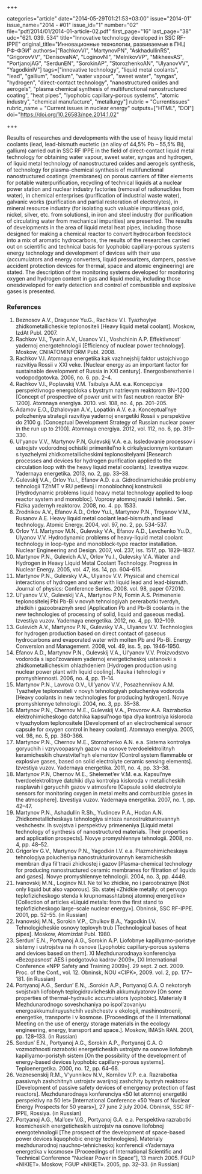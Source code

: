 +++

categories="article"
date="2014-05-29T01:21:53+03:00"
issue="2014-01"
issue_name="2014 - #01"
issue_id="1"
number="02"
file="pdf/2014/01/2014-01-article-02.pdf"
first_page="16"
last_page="38"
udc="621. 039. 534"
title="Innovative technology developed in SSC RF-IPPE"
original_title="Инновационные технологии, развиваемые в ГНЦ РФ-ФЭИ"
authors=["RachkovVI", "MartynovPN", "AskhadullinRS", "GrigorovVV", "DenisovaNA", "LoginovNI", "MelnikovVP", "MikheevAS", "PortjanojAG", "SerdunEN", "SorokinAP", "StorozhenkoAN", "UlyanovVV", "YagodkinIV"]
tags=["innovative technology", "liquid metal coolants", "lead", "gallium", "sodium", "water vapour", "sweet water", "syngas", "hydrogen", "direct-contact technology", "nanostructured oxides and aerogels", "plasma chemical synthesis of multifunctional nanostructured coating", "heat pipes", "lyophobic capillary-porous systems", "atomic industry", "chemical manufacture", "metallurgy"]
rubric = "Сurrentissues"
rubric_name = "Current issues in nuclear energy"
outputs=["HTML", "DOI"]
doi="https://doi.org/10.26583/npe.2014.1.02"

+++

Results of researches and developments with the use of heavy liquid metal coolants (lead, lead-bismuth euctetic (an alloy of 44,5% Pb – 55,5% Bi), gallium) carried out in SSC RF IPPE in the field of direct-contact liquid metal technology for obtaining water vapour, sweet water, syngas and hydrogen, of liquid metal technology of nanostructured oxides and aerogels synthesis, of technology for plasma-chemical synthesis of multifunctional nanostructured coatings (membranes) on porous carriers of filter elements for potable waterpurification, recycling of technical liquids at a nuclear power station and nuclear industry factories (removal of radionuclides from water), in chemical enterprises (purification of industrial waste water), galvanic works (purification and partial restoration of electrolytes), in mineral resource industry (for isolating such valuable impuritiesas gold, nickel, silver, etc. from solutions), in iron and steel industry (for purification of circulating water from mechanical impurities) are presented. The results of developments in the area of liquid metal heat pipes, including those designed for making a chemical reactor to convert hydrocarbon feedstock into a mix of aromatic hydrocarbons, the results of the researches carried out on scientific and technical basis for lyophobic capillary-porous systems energy technology and development of devices with their use (accumulators and energy converters, liquid pressurizers, dampers, passive accident protection devices for thermal, space and atomic engineering) are stated. The description of the monitoring systems developed for monitoring oxygen and hydrogen content in gas and liquid media, including those onesdeveloped for early detection and control of combustible and explosive gases is presented.

### References

1. Beznosov A.V., Dragunov Yu.G., Rachkov V.I. Tyazhoylye zhidkometallicheskie teplonositeli [Heavy liquid metal coolant]. Moskow, IzdAt Publ. 2007.
2. Rachkov V.I., Tyurin A.V., Usanov V.I., Voshchinin A.P. Effektivnost’ yadernoj energotehnologii [Efficiency of nuclear power technology]. Moskow, CNIIATOMINFORM Publ. 2008.
3. Rachkov V.I. Atomnaya energetika kak vazhnejshij faktor ustojchivogo razvitiya Rossii v XXI veke. [Nuclear energy as an important factor for sustainable development of Russia in XXI century]. Energosberezhenie i vodopodgotovka. 2006, no. 6. pp. 2–4.
4. Rachkov V.I., Poplavskij V.M. Tsibulya A.M. e.a. Koncepciya perspektivnogo energobloka s bystrym natrievym reaktorom BN-1200 [Concept of prospective of power unit with fast neutron reactor BN-1200]. Atomnaya energiya. 2010. vol. 108, no. 4, pp. 201–205.
5. Adamov E.O., Dzhalovyan A.V., Lopatkin A.V. e.a. Konceptual’nye polozheniya strategii razvitiya yadernoj energetiki Rossii v perspektive do 2100 g. [Conceptual Development Strategy of Russian nuclear power in the run up to 2100]. Atomnaya energiya. 2012, vol. 112, no. 6, pp. 319–330.
6. Ul’yanov V.V., Martynov P.N, Gulevskij V.A. e.a. Issledovanie processov i ustrojstv vodorodnoj ochistki primenitel’no k cirkulyacionnym konturam s tyazhelymi zhidkometallicheskimi teplonositelyami [Research processes and devices for hydrogen purification applied to the circulation loop with the heavy liquid metal coolants]. Izvestiya vuzov. Yadernaya energetika. 2013, no. 2, pp. 33–38.
7. Gulevskij V.A., Orlov Yu.I., Efanov A.D. e.a. Gidrodinamicheskie problemy tehnologii TZhMT v RU petlevoj i monoblochnoj konstrukcii [Hydrodynamic problems liquid heavy metal technology applied to loop reactor system and monobloc]. Voprosy atomnoj nauki i tehniki.. Ser. Fizika yadernyh reaktorov. 2008, no. 4. pp. 1533.
8. Zrodnikov A.V., Efanov A.D., Orlov Yu.I., Martynov P.N., Troyanov V.M., Rusanov A.E. Heavy liquid metal coolant lead-bismuth and lead technology. Atomic Energy. 2004, vol. 97, no. 2, pp. 534-537.
9. Orlov Y.I. Martynov M.N., Gulevsky V.A., Efanov A.D., Levchenko Yu.D., Ulyanov V.V. Hydrodynamic problems of heavy-liquid metal coolant technology in loop-type and monoblock-type reactor installation. Nuclear Engineering and Design. 2007, vol. 237, iss. 1517, pp. 1829–1837.
10. Martynov P.N., Gulevich A.V., Orlov Yu.I., Gulevsky V.A. Water and Hydrogen in Heavy Liquid Metal Coolant Technology. Progress in Nuclear Energy. 2005, vol. 47, iss. 14, pp. 604–615.
11. Martynov P.N., Gulevsky V.A., Ulyanov V.V. Physical and chemical interactions of hydrogen and water with liquid lead and lead-bismuth. Journal of physics: Conference Series. 2008. vol. 98, paper 072010.
12. Ul’yanov V.V., Gulevskij V.A., Martynov P.N, Fomin A.S. Primenenie teplonositelej Pbi Pb-Bi v novyh tehnologiyah pererabotki tverdyh, zhidkih i gazoobraznyh sred [Application Pb and Pb-Bi coolants in the new technologies of processing of solid, liquid and gaseous media]. Izvestiya vuzov. Yadernaya energetika. 2012, no. 4, pp. 102–109.
13. Gulevich A.V., Martynov P.N., Gulevsky V.A., Ulyanov V.V. Technologies for hydrogen production based on direct contact of gaseous hydrocarbons and evaporated water with molten Pb and Pb-Bi. Energy Conversion and Management. 2008, vol. 49, iss. 5, pp. 1946-1950.
14. Efanov A.D., Martynov P.N., Gulevskij V.A., Ul’yanov V.V. Proizvodstvo vodoroda s ispol’zovaniem yadernoj energeticheskoj ustanovki s zhidkometallicheskim ohlazhdeniem [Hydrogen production using nuclear power plant with liquid cooling]. Nauka i tehnologii v promyshlennosti. 2006, no. 4, pp. 11–14.
15. Martynov P.N., Lavrova O.V., Ul’yanov V.V., Posazhennikov A.M. Tyazhelye teplonositeli v novyh tehnologiyah polucheniya vodoroda [Heavy coolants in new technologies for producing hydrogen]. Novye promyshlennye tehnologii. 2004, no. 3, pp. 35–38.
16. Martynov P.N., Chernov M.E., Gulevskij V.A., Provorov A.A. Razrabotka elektrohimicheskogo datchika kapsul’nogo tipa dlya kontrolya kisloroda v tyazhyolom teplonositele [Development of an electrochemical sensor capsule for oxygen control in heavy coolant]. Atomnaya energiya. 2005, vol. 98, no. 5, pp. 360-366.
17. Martynov P.N., Chernov M.E., Storozhenko A.N. e.a. Sistema kontrolya goryuchih i vzryvoopasnyh gazov na osnove tverdoelektrolitnyh keramicheskih chuvstvitel’nyh elementov [Control system flammable or explosive gases, based on solid electrolyte ceramic sensing elements]. Izvestiya vuzov. Yadernaya energetika. 2011, no. 4, pp. 33–38.
18. Martynov P.N, Chernov M.E., Shelemet’ev V.M. e.a. Kapsul’nye tverdoelektrolitnye datchiki dlya kontrolya kisloroda v metallicheskih rasplavah i goryuchih gazov v atmosfere [Capsule solid electrolyte sensors for monitoring oxygen in metal melts and combustible gases in the atmosphere]. Izvestiya vuzov. Yadernaya energetika. 2007, no. 1, pp. 42–47.
19. Martynov P.N., Ashadullin R.Sh., Yudincev P.A., Hodan A.N. Zhidkometallicheskaya tehnologiya sinteza nanostrukturirovannyh veshchestv. Ih svojstva i perspektivy primeneniya [Liquid metal technology of synthesis of nanostructured materials. Their properties and application prospects]. Novye promyshlennye tehnologii. 2008, no. 4, pp. 48–52.
20. Grigor’ev G.V., Martynov P.N., Yagodkin I.V. e.a. Plazmohimicheskaya tehnologiya polucheniya nanostrukturirovannyh keramicheskih membran dlya fil’tracii zhidkostej i gazov [Plasma-chemical technology for producing nanostructured ceramic membranes for filtration of liquids and gases]. Novye promyshlennye tehnologii. 2004, no. 3, pp. 4449.
21. Ivanovskij M.N., Loginov N.I. Ne tol’ko zhidkie, no i paroobraznye [Not only liquid but also vaporous]. Sb. statej «Zhidkie metally: ot pervogo teplofizicheskogo stenda k krupnomasshtabnoj atomnoj energetike» [Collection of articles «Liquid metals: from the first stand to teplofizicheskogo large-scale nuclear energy»]. Obninsk, SSC RF-IPPE. 2001, pp. 52–55. (in Russian)
22. Ivanovskij M.N., Sorokin V.P., Chulkov B.A., Yagodkin I.V. Tehnologicheskie osnovy teplovyh trub [Technological bases of heat pipes]. Moskow, Atomizdat Publ. 1980.
23. Serdun’ E.N., Portyanoj A.G., Sorokin A.P. Liofobnye kapillyarno-poristye sistemy i ustrojstva na ih osnove [Lyophobic capillary-porous systems and devices based on them]. XI Mezhdunarodnaya konferenciya «Bezopasnost’ AES i podgotovka kadrov-2009», [XI International Conference «NPP Safety and Training 2009»]. 29 sept. 2 oct. 2009. Proc. of the Conf., vol. 12. Obninsk, NOU «CIPK», 2009. vol. 2, pp. 177–181. (in Russian)
24. Portyanoj A.G., Serdun’ E.N., .Sorokin A.P., Portyanoj G.A. O nekotoryh svojstvah liofobnyh teplogidravlicheskih akkumulyatorov [On some properties of thermal-hydraulic accumulators lyophobic]. Materialy II Mezhdunarodnogo soveshchaniya po ispol’zovaniyu energoakkumuliruyushchih veshchestv v ekologii, mashinostroenii, energetike, transporte i v kosmose. [Proceedings of the II International Meeting on the use of energy storage materials in the ecology engineering, energy, transport and space.]. Moskow, IMASh RAN. 2001, pp. 128–133. (in Russian)
25. Serdun’ E.N., Portyanoj A.G., Sorokin A.P., Portyanoj G.A. O vozmozhnosti razrabotki energeticheskih ustrojstv na osnove liofobnyh kapillyarno-poristyh sistem [On the possibility of the development of energy-based devices lyophobic capillary-porous systems]. Teploenergetika. 2000, no. 12, pp. 64–68.
26. Voznesenskij R.M., V’yunnikov N.V., Kornilov V.P. e.a. Razrabotka passivnyh zashchitnyh ustrojstv avarijnoj zashchity bystryh reaktorov [Development of passive safety devices of emergency protection of fast reactors]. Mezhdunarodnaya konferenciya «50 let atomnoj energetiki perspektivy na 50 let» [International Conference «50 Years of Nuclear Energy Prospects for 50 years»], 27 june 2 july 2004. Obninsk, SSC RF-IPPE, Rossiya. (in Russian)
27. Portyanoj A.G., Mal’cev V.G., Portyanoj G.A. e.a. Perspektiva razrabotki kosmicheskih energeticheskih ustrojstv na osnove liofobnoj energotehnologii [The prospect of the development of space-based power devices liquophobic energy technologies]. Materialy mezhdunarodnoj nauchno-tehnicheskoj konferencii «Yadernaya energetika v kosmose» [Proceedings of International Scientific and Technical Conference “Nuclear Power in Space”], 13 march 2005. FGUP «NIKIET». Moskow, FGUP «NIKIET». 2005, pp. 32–33. (in Russian)